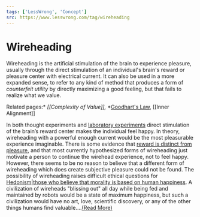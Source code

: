 ```yaml
---
tags: ['LessWrong', 'Concept']
src: https://www.lesswrong.com/tag/wireheading
---
```


# Wireheading
Wireheading is the artificial stimulation of the brain to experience pleasure, usually through the direct stimulation of an individual's brain's reward or pleasure center with electrical current. It can also be used in a more expanded sense, to refer to any kind of method that produces a form of *counterfeit utility* by directly maximizing a good feeling, but that fails to realize what we value.

Related pages:* *[[Complexity of Value]],* *[Goodhart's Law](https://www.lesswrong.com/tag/goodhart-s-law), [[Inner Alignment]]

In both thought experiments and [laboratory experiments](http://www.mindhacks.com/blog/2008/09/erotic_selfstimulat.html) direct stimulation of the brain’s reward center makes the individual feel happy. In theory, wireheading with a powerful enough current would be the most pleasurable experience imaginable. There is some evidence that [reward is distinct from pleasure](https://lessestwrong.com/lw/1lb/are_wireheads_happy/), and that most currently hypothesized forms of wireheading just motivate a person to continue the wirehead experience, not to feel happy. However, there seems to be no reason to believe that a different form of wireheading which does create subjective pleasure could not be found. The possibility of wireheading raises difficult ethical questions for [Hedonism|those who believe that morality is based on human happiness](https://lessestwrong.com/tag/hedonism). A civilization of wireheads "blissing out" all day while being fed and maintained by robots would be a state of maximum happiness, but such a civilization would have no art, love, scientific discovery, or any of the other things humans find valuable....[(Read More)]()

